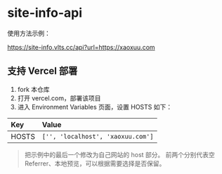 # site-info-api

使用方法示例：

https://site-info.vlts.cc/api?url=https://xaoxuu.com

## 支持 Vercel 部署

1. fork 本仓库
2. 打开 vercel.com，部署该项目
3. 进入 Environment Variables 页面，设置 HOSTS 如下：

| Key | Value |
| :-- | :-- |
| HOSTS | `['', 'localhost', 'xaoxuu.com']` |

> 把示例中的最后一个修改为自己网站的 host 部分。
> 前两个分别代表空 Referrer、本地预览，可以根据需要选择是否保留。